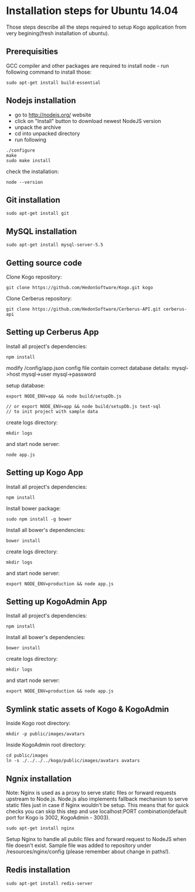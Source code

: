 
Installation steps for Ubuntu 14.04
===================================

Those steps describe all the steps required to setup Kogo application from very begining(fresh installation of ubuntu).

Prerequisities
--------------

GCC compiler and other packages are required to install node - run following command to install those:

```
sudo apt-get install build-essential
```

Nodejs installation
-------------------

- go to http://nodejs.org/ website
- click on "Install" button to download newest NodeJS version
- unpack the archive
- cd into unpacked directory
- run following
```
./configure
make
sudo make install
```

check the installation:

```
node --version
```

Git installation
----------------

```
sudo apt-get install git
```

MySQL installation
----------------

```
sudo apt-get install mysql-server-5.5
```

Getting source code
-------------------

Clone Kogo repository:

```
git clone https://github.com/HedonSoftware/Kogo.git kogo
```

Clone Cerberus repository:

```
git clone https://github.com/HedonSoftware/Cerberus-API.git cerberus-api
```

Setting up Cerberus App
-----------------------

Install all project's dependencies:

```
npm install
```

modify /config/app.json config file contain correct database details:
mysql->host
mysql->user
mysql->password

setup database:

```
export NODE_ENV=app && node build/setupDb.js

// or export NODE_ENV=app && node build/setupDb.js test-sql
// to init project with sample data
```

create logs directory:

```
mkdir logs
```

and start node server:

```
node app.js
```

Setting up Kogo App
-------------------

Install all project's dependencies:

```
npm install
```

Install bower package:

```
sudo npm install -g bower
```

Install all bower's dependencies:

```
bower install
```

create logs directory:

```
mkdir logs
```

and start node server:

```
export NODE_ENV=production && node app.js
```

Setting up KogoAdmin App
------------------------

Install all project's dependencies:

```
npm install
```

Install all bower's dependencies:

```
bower install
```

create logs directory:

```
mkdir logs
```

and start node server:

```
export NODE_ENV=production && node app.js
```

Symlink static assets of Kogo & KogoAdmin
-----------------------------------------

Inside Kogo root directory:

```
mkdir -p public/images/avatars
```

Inside KogoAdmin root directory:

```
cd public/images
ln -s ./../../../kogo/public/images/avatars avatars
```

Ngnix installation
------------------

Note: Nginx is used as a proxy to serve static files or forward requests upstream to Node.js. Node.js also implements fallback mechanism to serve static files just in case if Nginx wouldn't be setup. This means that for quick checks you can skip this step and use localhost:PORT combination(default port for Kogo is 3002, KogoAdmin - 3003).

```
sudo apt-get install nginx
```

Setup Nginx to handle all public files and forward request to NodeJS when file doesn't exist.
Sample file was added to repository under /resources/nginx/config (please remember about change in paths!).

Redis installation
----------------

```
sudo apt-get install redis-server
```
